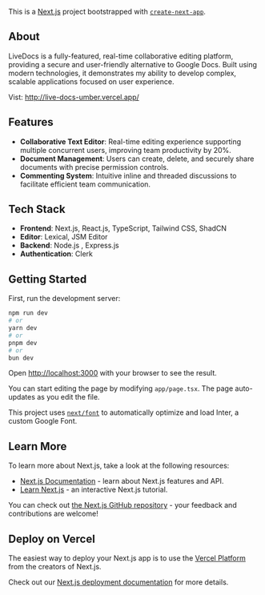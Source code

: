 This is a [Next.js](https://nextjs.org/) project bootstrapped with [`create-next-app`](https://github.com/vercel/next.js/tree/canary/packages/create-next-app).

## About
LiveDocs is a fully-featured, real-time collaborative editing platform, providing a secure and user-friendly alternative to Google Docs. Built using modern technologies, it demonstrates my ability to develop complex, scalable applications focused on user experience.

Vist: http://live-docs-umber.vercel.app/

## Features
- **Collaborative Text Editor**: Real-time editing experience supporting multiple concurrent users, improving team productivity by 20%.
- **Document Management**: Users can create, delete, and securely share documents with precise permission controls.
- **Commenting System**: Intuitive inline and threaded discussions to facilitate efficient team communication.
  
## Tech Stack

- **Frontend**: Next.js, React.js, TypeScript, Tailwind CSS, ShadCN
- **Editor**: Lexical, JSM Editor
- **Backend**: Node.js , Express.js 
- **Authentication**: Clerk



## Getting Started

First, run the development server:

```bash
npm run dev
# or
yarn dev
# or
pnpm dev
# or
bun dev
```

Open [http://localhost:3000](http://localhost:3000) with your browser to see the result.

You can start editing the page by modifying `app/page.tsx`. The page auto-updates as you edit the file.

This project uses [`next/font`](https://nextjs.org/docs/basic-features/font-optimization) to automatically optimize and load Inter, a custom Google Font.

## Learn More

To learn more about Next.js, take a look at the following resources:

- [Next.js Documentation](https://nextjs.org/docs) - learn about Next.js features and API.
- [Learn Next.js](https://nextjs.org/learn) - an interactive Next.js tutorial.

You can check out [the Next.js GitHub repository](https://github.com/vercel/next.js/) - your feedback and contributions are welcome!

## Deploy on Vercel

The easiest way to deploy your Next.js app is to use the [Vercel Platform](https://vercel.com/new?utm_medium=default-template&filter=next.js&utm_source=create-next-app&utm_campaign=create-next-app-readme) from the creators of Next.js.

Check out our [Next.js deployment documentation](https://nextjs.org/docs/deployment) for more details.
